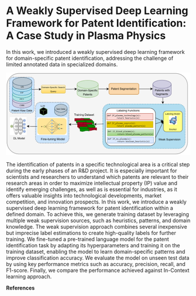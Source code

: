 # A Weakly Supervised Deep Learning Framework for Patent Identification: A Case Study in Plasma Physics

In this work, we introduced a weakly supervised deep learning framework for domain-specific patent identification, addressing the challenge of limited annotated data in specialized domains.


![archi](https://github.com/sofean-mso/Patent-Identification/blob/main/archi__.png)

The identification of patents in a specific technological area is a critical step during the early phases of an R\&D project. It is especially important for scientists and researchers to understand which patents are relevant to their research areas in order to maximize intellectual property (IP) value and identify emerging challenges, as well as is essential for industries, as it offers valuable insights into technological developments, market competition, and innovation prospects. In this work, we introduce a weakly supervised deep learning framework for patent identification within a defined domain. To achieve this, we generate training dataset by leveraging multiple weak supervision sources, such as heuristics, patterns, and domain knowledge. The weak supervision approach combines several inexpensive but imprecise label estimations to create high-quality labels for further training. We fine-tuned a pre-trained language model for the patent identification task by adapting its hyperparameters and training it on the training dataset, enabling the model to learn domain-specific patterns and improve classification accuracy. We evaluate the model on unseen test data by using key performance metrics such as accuracy, precision, recall, and F1-score. Finally, we compare the performance achieved against In-Context learning approach. 


**References**                                                                                                                         



